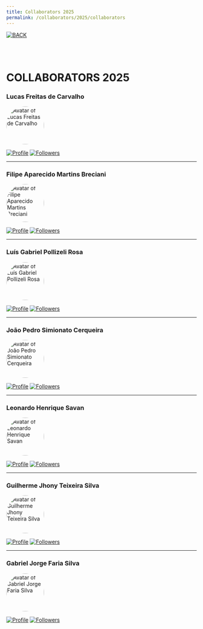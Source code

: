 ```yaml
---
title: Collaborators 2025
permalink: /collaborators/2025/collaborators
---
```


[![BACK](https://img.shields.io/static/v1?label=&message=BACK&color=%23009BD5&style=for-the-badge)](ttps://si-unifeb.github.io/colaboradores/initial)

<br><br>

<h1>
  COLLABORATORS 2025
</h1>


### Lucas Freitas de Carvalho

<div>
  <img src="https://github.com/lucasfdcarvalho.png" alt="Avatar of Lucas Freitas de Carvalho" width="100" style="border-radius: 50%;">
</div>

[![Profile](https://img.shields.io/badge/GitHub-lucasfdcarvalho-302683?&color=gray&logo=github)](https://github.com/lucasfdcarvalho) [![Followers](https://img.shields.io/github/followers/lucasfdcarvalho)](https://github.com/lucasfdcarvalho)

---

### Filipe Aparecido Martins Breciani

<div>
  <img src="https://github.com/Rhastt.png" alt="Avatar of Filipe Aparecido Martins Breciani" width="100" style="border-radius: 50%;">
</div>

[![Profile](https://img.shields.io/badge/GitHub-Rhastt-302683?&color=gray&logo=github)](https://github.com/Rhastt) [![Followers](https://img.shields.io/github/followers/Rhastt)](https://github.com/Rhastt)

---

### Luís Gabriel Pollizeli Rosa

<div>
  <img src="https://github.com/LuiDynDev.png" alt="Avatar of Luís Gabriel Pollizeli Rosa" width="100" style="border-radius: 50%;">
</div>

[![Profile](https://img.shields.io/badge/GitHub-LuiDynDev-302683?&color=gray&logo=github)](https://github.com/LuiDynDev) [![Followers](https://img.shields.io/github/followers/LuiDynDev)](https://github.com/LuiDynDev)

---

### João Pedro Simionato Cerqueira

<div>
  <img src="https://github.com/JOAOPEDROSCERQUEIRA.png" alt="Avatar of João Pedro Simionato Cerqueira" width="100" style="border-radius: 50%;">
</div>

[![Profile](https://img.shields.io/badge/GitHub-JOAOPEDROSCERQUEIRA-302683?&color=gray&logo=github)](https://github.com/JOAOPEDROSCERQUEIRA) [![Followers](https://img.shields.io/github/followers/JOAOPEDROSCERQUEIRA)](https://github.com/JOAOPEDROSCERQUEIRA)

---

### Leonardo Henrique Savan

<div>
  <img src="https://github.com/Leo-Savan.png" alt="Avatar of Leonardo Henrique Savan" width="100" style="border-radius: 50%;">
</div>

[![Profile](https://img.shields.io/badge/GitHub-Leonardo-302683?&color=gray&logo=github)](https://github.com/Leo-Savan) [![Followers](https://img.shields.io/github/followers/Leo-Savan)](https://github.com/Leo-Savan)

---

### Guilherme Jhony Teixeira Silva

<div>
  <img src="https://github.com/guijhony.png" alt="Avatar of Guilherme Jhony Teixeira Silva" width="100" style="border-radius: 50%;">
</div>

[![Profile](https://img.shields.io/badge/GitHub-guijhony-302683?&color=gray&logo=github)](https://github.com/guijhony) [![Followers](https://img.shields.io/github/followers/guijhony)](https://github.com/guijhony)

---

### Gabriel Jorge Faria Silva

<div>
  <img src="https://github.com/Jubiscleisso.png" alt="Avatar of Gabriel Jorge Faria Silva" width="100" style="border-radius: 50%;">
</div>

[![Profile](https://img.shields.io/badge/GitHub-Jubiscleisso-302683?&color=gray&logo=github)](https://github.com/Jubiscleisso) [![Followers](https://img.shields.io/github/followers/Jubiscleisso)](https://github.com/Jubiscleisso)
